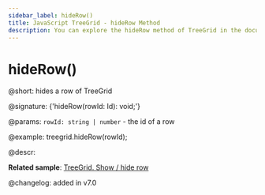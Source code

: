```yaml
---
sidebar_label: hideRow()
title: JavaScript TreeGrid - hideRow Method 
description: You can explore the hideRow method of TreeGrid in the documentation of the DHTMLX JavaScript UI library. Browse developer guides and API reference, try out code examples and live demos, and download a free 30-day evaluation version of DHTMLX Suite 7.
---
```


# hideRow()

@short: hides a row of TreeGrid

@signature: {'hideRow(rowId: Id): void;'}

@params:
`rowId: string | number` - the id of a row

@example:
treegrid.hideRow(rowId);

@descr:

**Related sample**: [TreeGrid. Show / hide row](https://snippet.dhtmlx.com/6geqbtvv)

@changelog:
added in v7.0

[comment]: # (@relatedapi: treegrid/api/treegrid_showrow_method.md treegrid/api/treegrid_isrowhidden_method.md)

[comment]: # (@related: treegrid/usage.md#hidingshowing-a-row)
